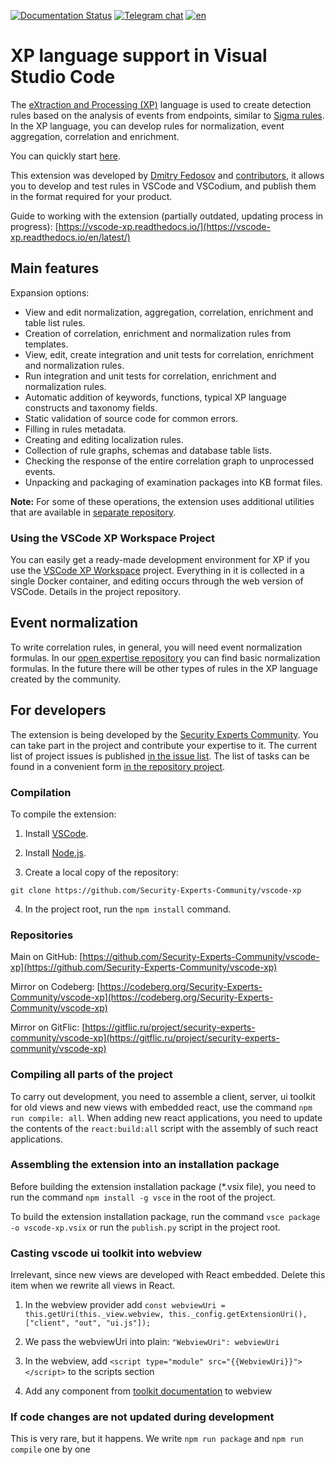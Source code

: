 [![Documentation Status](https://readthedocs.org/projects/vscode-xp/badge/?version=latest)](https://vscode-xp.readthedocs.io/ru/latest/?badge=latest ) [![Telegram chat](https://img.shields.io/static/v1?label=chat&message=Telegram&color=blue&logo=telegram)](https://t.me/s3curity_experts_community/75) [![en](https://img.shields.io/badge/lang-ru-green.svg)](https://github.com/Security-Experts-Community/vscode-xp/blob/develop/README.md)

# XP language support in Visual Studio Code

The [eXtraction and Processing (XP)](https://help.ptsecurity.com/en-US/projects/maxpatrol10/26.2/help/1566293515) language is used to create detection rules based on the analysis of events from endpoints, similar to [Sigma rules](https://github.com/SigmaHQ/sigma). In the XP language, you can develop rules for normalization, event aggregation, correlation and enrichment.

You can quickly start [here](./docs/GETTING_STARTED_EN.md).

This extension was developed by [Dmitry Fedosov](https://github.com/DmitryOffsec) and [contributors](https://github.com/Security-Experts-Community/vscode-xp/graphs/contributors), it allows you to develop and test rules in VSCode and VSCodium, and publish them in the format required for your product.

Guide to working with the extension (partially outdated, updating process in progress): [https://vscode-xp.readthedocs.io/](https://vscode-xp.readthedocs.io/en/latest/)

## Main features

Expansion options:

- View and edit normalization, aggregation, correlation, enrichment and table list rules.
- Creation of correlation, enrichment and normalization rules from templates.
- View, edit, create integration and unit tests for correlation, enrichment and normalization rules.
- Run integration and unit tests for correlation, enrichment and normalization rules.
- Automatic addition of keywords, functions, typical XP language constructs and taxonomy fields.
- Static validation of source code for common errors.
- Filling in rules metadata.
- Creating and editing localization rules.
- Collection of rule graphs, schemas and database table lists.
- Checking the response of the entire correlation graph to unprocessed events.
- Unpacking and packaging of examination packages into KB format files.

**Note:** For some of these operations, the extension uses additional utilities that are available in [separate repository](https://github.com/vxcontrol/xp-kbt/releases).

### Using the VSCode XP Workspace Project

You can easily get a ready-made development environment for XP if you use the [VSCode XP Workspace](https://github.com/Security-Experts-Community/vscode-xp-workspace) project. Everything in it is collected in a single Docker container, and editing occurs through the web version of VSCode.
Details in the project repository.

## Event normalization

To write correlation rules, in general, you will need event normalization formulas. In our [open expertise repository](https://github.com/Security-Experts-Community/open-xp-rules) you can find basic normalization formulas. In the future there will be other types of rules in the XP language created by the community.

## For developers

The extension is being developed by the [Security Experts Community](https://github.com/Security-Experts-Community). You can take part in the project and contribute your expertise to it. The current list of project issues is published [in the issue list](https://github.com/Security-Experts-Community/vscode-xp/issues). The list of tasks can be found in a convenient form [in the repository project](https://github.com/orgs/Security-Experts-Community/projects/2/views/3).

### Compilation

To compile the extension:

1. Install [VSCode](https://code.visualstudio.com/).

2. Install [Node.js](https://nodejs.org/).

3. Create a local copy of the repository:

```
git clone https://github.com/Security-Experts-Community/vscode-xp
```

4. In the project root, run the `npm install` command.

### Repositories

Main on GitHub: [https://github.com/Security-Experts-Community/vscode-xp](https://github.com/Security-Experts-Community/vscode-xp)

Mirror on Codeberg: [https://codeberg.org/Security-Experts-Community/vscode-xp](https://codeberg.org/Security-Experts-Community/vscode-xp)

Mirror on GitFlic: [https://gitflic.ru/project/security-experts-community/vscode-xp](https://gitflic.ru/project/security-experts-community/vscode-xp)

### Compiling all parts of the project

To carry out development, you need to assemble a client, server, ui toolkit for old views and new views with embedded react, use the command `npm run compile: all`.
When adding new react applications, you need to update the contents of the `react:build:all` script with the assembly of such react applications.

### Assembling the extension into an installation package

Before building the extension installation package (\*.vsix file), you need to run the command `npm install -g vsce` in the root of the project.

To build the extension installation package, run the command `vsce package -o vscode-xp.vsix` or run the `publish.py` script in the project root.

### Casting vscode ui toolkit into webview

Irrelevant, since new views are developed with React embedded. Delete this item when we rewrite all views in React.

1. In the webview provider add `const webviewUri = this.getUri(this._view.webview, this._config.getExtensionUri(), ["client", "out", "ui.js"]);`

2. We pass the webviewUri into plain: `"WebviewUri": webviewUri`

3. In the webview, add `<script type="module" src="{{WebviewUri}}"></script>` to the scripts section

4. Add any component from [toolkit documentation](https://github.com/microsoft/vscode-webview-ui-toolkit/blob/main/docs/components.md) to webview

### If code changes are not updated during development

This is very rare, but it happens. We write `npm run package` and `npm run compile` one by one